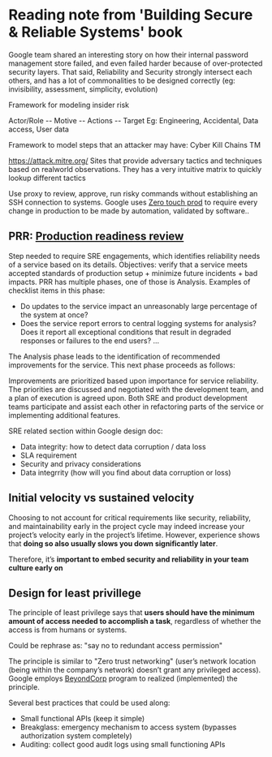 # Reading note from 'Building Secure & Reliable Systems' book

Google team shared an interesting story on how their internal password management store failed, and
even failed harder because of over-protected security layers.
That said, Reliability and Security strongly intersect each others, and has a lot of commonalities to
be designed correctly (eg: invisibility, assessment, simplicity, evolution)

Framework for modeling insider risk

Actor/Role  -- Motive -- Actions -- Target
Eg: Engineering, Accidental, Data access, User data

Framework to model steps that an attacker may have: Cyber Kill Chains TM 

https://attack.mitre.org/ Sites that provide adversary tactics and techniques based on realworld observations. 
They has a very intuitive matrix to quickly lookup different tactics

Use proxy to review, approve, run risky commands without establishing an SSH connection to systems. Google uses
[Zero touch prod](https://www.usenix.org/conference/srecon19emea/presentation/czapinski) to require every change
in production to be made by automation, validated by software..

## PRR: [Production readiness review](https://sre.google/sre-book/evolving-sre-engagement-model/)

Step needed to require SRE engagements, which identifies reliability needs of a service based on its details.
Objectives: verify that a service meets accepted standards of production setup + minimize future incidents + bad impacts.
PRR has multiple phases, one of those is Analysis. Examples of checklist items in this phase: 

- Do updates to the service impact an unreasonably large percentage of the system at once?
- Does the service report errors to central logging systems for analysis? Does it report all exceptional conditions that result in degraded responses or failures to the end users?
...

The Analysis phase leads to the identification of recommended improvements for the service. This next phase proceeds as follows:

Improvements are prioritized based upon importance for service reliability.
The priorities are discussed and negotiated with the development team, and a plan of execution is agreed upon.
Both SRE and product development teams participate and assist each other in refactoring parts of the service or implementing additional features.

SRE related section within Google design doc:
- Data integrity: how to detect data corruption / data loss
- SLA requirement
- Security and privacy considerations
- Data integrrity (how will you find about data corruption or loss)

## Initial velocity vs sustained velocity

Choosing to not account for critical requirements like security, reliability, and maintainability early in the project cycle may indeed increase your project’s velocity early in the project’s lifetime. However, experience shows that **doing so also usually slows you down significantly later**.

Therefore, it’s **important to embed security and reliability in your team culture early on**


## Design for least privillege

The principle of least privilege says that **users should have the minimum amount of access needed to accomplish a task**, regardless of whether the access is from humans or systems.

Could be rephrase as: "say no to redundant access permission"

The principle is similar to "Zero trust networking" (user’s network location (being within the company’s network) doesn’t grant any privileged access). Google employs [BeyondCorp](https://cloud.google.com/beyondcorp/) program to realized (implemented) the principle.

Several best practices that could be used along:
- Small functional APIs (keep it simple)
- Breakglass: emergency mechanism to access system (bypasses authorization system completely)
- Auditing: collect good audit logs using small functioning APIs


